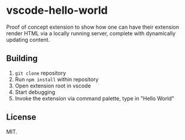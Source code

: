 # vscode-hello-world

Proof of concept extension to show how one can have their extension render HTML via a locally running server, complete
with dynamically updating content.

## Building

1. `git clone` repository
2. Run `npm install` within repository
3. Open extension root in vscode
4. Start debugging
5. Invoke the extension via command palette, type in "Hello World"


## License

MIT.